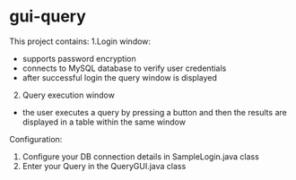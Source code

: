 # gui-query
This project contains:
1.Login window:
- supports password encryption
- connects to MySQL database to verify user credentials
- after successful login the query window is displayed
2. Query execution window
- the user executes a query by pressing a button and then the results are displayed in a table within the same window

Configuration:
1. Configure your DB connection details in SampleLogin.java class
2. Enter your Query in the QueryGUI.java class

